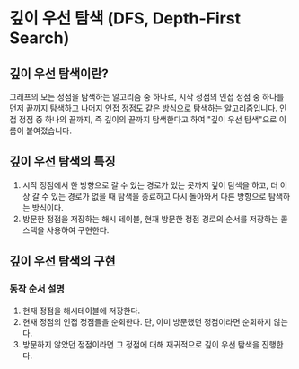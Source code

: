 # 깊이 우선 탐색 (DFS, Depth-First Search)

## 깊이 우선 탐색이란?

그래프의 모든 정점을 탐색하는 알고리즘 중 하나로,
시작 정점의 인접 정점 중 하나를 먼저 끝까지 탐색하고 나머지 인접 정점도 같은 방식으로 탐색하는 알고리즘입니다.
인접 정점 중 하나의 끝까지, 즉 깊이의 끝까지 탐색한다고 하여 "깊이 우선 탐색"으로 이름이 붙여졌습니다.

## 깊이 우선 탐색의 특징

1. 시작 정점에서 한 방향으로 갈 수 있는 경로가 있는 곳까지 깊이 탐색을 하고, 더 이상 갈 수 있는 경로가 없을 때 탐색을 종료하고 다시 돌아와서 다른 방향으로 탐색하는 방식이다.
2. 방문한 정점을 저장하는 해시 테이블, 현재 방문한 정점 경로의 순서를 저장하는 콜스택을 사용하여 구현한다.

## 깊이 우선 탐색의 구현

### 동작 순서 설명

1. 현재 정점을 해시테이블에 저장한다.
2. 현재 정점의 인접 정점들을 순회한다. 단, 이미 방문했던 정점이라면 순회하지 않는다.
3. 방문하지 않았던 정점이라면 그 정점에 대해 재귀적으로 깊이 우선 탐색을 진행한다.
